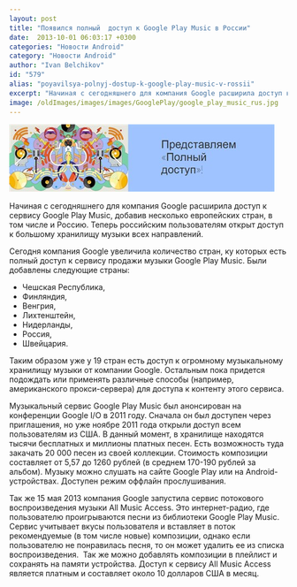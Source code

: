 ```yaml
---
layout: post
title: "Появился полный  доступ к Google Play Music в России"
date:  2013-10-01 06:03:17 +0300
categories: "Новости Android"
category: "Новости Android"
author: "Ivan Belchikov"
id: "579"
alias: "poyavilsya-polnyj-dostup-k-google-play-music-v-rossii"
excerpt: "Начиная с сегодняшнего для компания Google расширила доступ к сервису Google Play Music, добавив несколько европейских стран, в том числе и Россию. Теперь российским пользователям открыт доступ к большому хранилищу музыки всех направлений."
image: /oldImages/images/images/GooglePlay/google_play_music_rus.jpg
---
```

<img src="/oldImages/images/images/GooglePlay/google_play_music_rus.jpg" alt="Google Play Music" />

Начиная с сегодняшнего для компания Google расширила доступ к сервису Google Play Music, добавив несколько европейских стран, в том числе и Россию. Теперь российским пользователям открыт доступ к большому хранилищу музыки всех направлений.


Сегодня компания Google увеличила количество стран, ку которых есть полный доступ к сервису продажи музыки Google Play Music. Были добавлены следующие страны:

<ul>
<li>Чешская Республика,</li>
<li>Финляндия,</li>
<li>Венгрия,</li>
<li>Лихтенштейн,</li>
<li>Нидерланды,</li>
<li>Россия,</li>
<li>Швейцария.</li>
</ul>
Таким образом уже у 19 стран есть доступ к огромному музыкальному хранилищу музыки от компании Google. Остальным пока придется подождать или применять различные способы (например, американского прокси-сервера) для доступа к контенту этого сервиса.

Музыкальный сервис Google Play Music был анонсирован на конференции Google I/O в 2011 году. Сначала он был доступен через приглашения, но уже ноябре 2011 года открыли доступ всем пользователям из США. В данный момент, в хранилище находятся тысячи бесплатных и миллионы платных песен. Есть возможность туда закачать 20 000 песен из своей коллекции. Стоимость композиции составляет от 5,57 до 1260 рублей (в среднем 170-190 рублей за альбом). Музыку можно слушать на сайте Google Play или на Android-устройствах. Доступен режим оффлайн прослушивания.

Так же 15 мая 2013 компания Google запустила сервис потокового воспроизведения музыки All Music Access. Это интернет-радио, где пользователю проигрываются песни из библиотеки Google Play Music. Сервис учитывает вкусы пользователя и вставляет в поток рекомендуемые (в том числе новые) композиции, однако если пользователю не понравилась песня, то он может удалить ее из списка воспроизведения.  Так же можно добавлять композиции в плейлист и сохранять на памяти устройства. Доступ к сервису All Music Access является платным и составляет около 10 долларов США в месяц.
